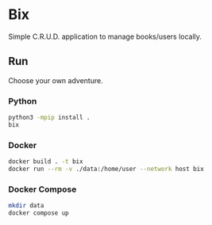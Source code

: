# Bix

Simple C.R.U.D. application to manage books/users locally.

## Run

Choose your own adventure.

### Python

```bash
python3 -mpip install .
bix
```

### Docker

```bash
docker build . -t bix
docker run --rm -v ./data:/home/user --network host bix
```

### Docker Compose

```bash
mkdir data
docker compose up
```
